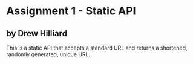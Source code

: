 # Assignment 1 - Static API
## by Drew Hilliard
This is a static API that accepts a standard URL and returns a shortened, randomly generated, unique URL. 